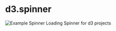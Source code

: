 d3.spinner
==========

![Example Spinner](https://octodex.github.com/images/yaktocat.png)
Loading Spinner for d3 projects
